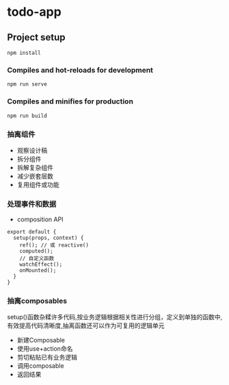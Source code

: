 # todo-app

## Project setup
```
npm install
```

### Compiles and hot-reloads for development
```
npm run serve
```

### Compiles and minifies for production
```
npm run build
```

### 抽离组件
- 观察设计稿
- 拆分组件
- 拆解复杂组件
- 减少嵌套层数
- 复用组件或功能

### 处理事件和数据
- composition API
```
export default {
  setup(props, context) {
    ref(); // 或 reactive()
    computed();
    // 自定义函数
    watchEffect();
    onMounted();
  }
}
```


### 抽离composables
setup()函数杂糅许多代码,按业务逻辑根据相关性进行分组，定义到单独的函数中,有效提高代码清晰度,抽离函数还可以作为可复用的逻辑单元
- 新建Composable
- 使用use+action命名
- 剪切粘贴已有业务逻辑
- 调用composable
- 返回结果
